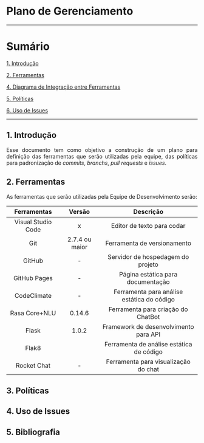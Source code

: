 # Plano de Gerenciamento

---

# Sumário

[1. Introdução](#1-introdução)

[2. Ferramentas](#2-ferramentas)

[4. Diagrama de Integração entre Ferramentas](#3-diagrama-de-integração-entre-ferramentas)

[5. Políticas](#3-políticas)

[6. Uso de Issues](#3-uso-de-issues) 

---


## 1. Introdução

<p align="justify">Esse documento tem como objetivo a construção de um plano para definição das ferramentas que serão utilizadas pela equipe, das políticas para padronização de <i>commits</i>, <i>branchs</i>, <i>pull requests</i> e <i>issues</i>. </p>

## 2. Ferramentas

<p align="justify"> As ferramentas que serão utilizadas pela Equipe de Desenvolvimento serão:</p>

|Ferramentas|Versão|Descrição|
|:--:|:--:|:--:|
|Visual Studio Code|x|Editor de texto para codar|
|Git|2.7.4 ou maior|Ferramenta de versionamento|
|GitHub|-|Servidor de hospedagem do projeto|
|GitHub Pages|-|Página estática para documentação|
|CodeClimate|-|Ferramenta para análise estática do código|
|Rasa Core+NLU|0.14.6|Ferramenta para criação do ChatBot|
|Flask|1.0.2|Framework de desenvolvimento para API|
|Flak8||Ferramenta de análise estática de código|
|Rocket Chat|-|Ferramenta para visualização do chat|


## 3. Políticas

<p align="justify"></p>

## 4. Uso de Issues

<p align="justify"></p>



## 5. Bibliografia
